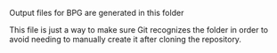 Output files for BPG are generated in this folder

This file is just a way to make sure Git recognizes the folder in order to avoid needing to manually create it after cloning the repository.
